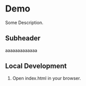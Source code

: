 # Demo

Some Description.

## Subheader

aaaaaaaaaaaaa

## Local Development

1. Open index.html in your browser.